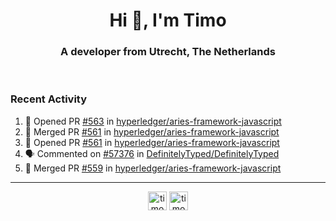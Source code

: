 <h1 align="center">Hi 👋, I'm Timo</h1>
<h3 align="center">A developer from Utrecht, The Netherlands</h3>
<br/>
<!-- https://github.com/rahuldkjain/github-profile-readme-generator --!>

<!--  <p align="left"><img src="https://github-readme-stats.vercel.app/api?username=timoglastra&show_icons=true&count_private=true&" alt="timoglastra" /></p> --!>

<!--
Github language stats
<p align="left"><img src="https://github-readme-stats.vercel.app/api/top-langs/?username=timoglastra&layout=compact" alt="timoglastra" /><p>
-->

<!-- Codestats language stats -->
<!-- <p align="left"><img src="https://codestats-readme.vercel.app/api/top-langs/?username=timoglastra&layout=compact&language_count=12" alt="timoglastra" /><p>    --!>
  
<h3>Recent Activity</h3>

<!--START_SECTION:activity-->
1. 💪 Opened PR [#563](https://github.com/hyperledger/aries-framework-javascript/pull/563) in [hyperledger/aries-framework-javascript](https://github.com/hyperledger/aries-framework-javascript)
2. 🎉 Merged PR [#561](https://github.com/hyperledger/aries-framework-javascript/pull/561) in [hyperledger/aries-framework-javascript](https://github.com/hyperledger/aries-framework-javascript)
3. 💪 Opened PR [#561](https://github.com/hyperledger/aries-framework-javascript/pull/561) in [hyperledger/aries-framework-javascript](https://github.com/hyperledger/aries-framework-javascript)
4. 🗣 Commented on [#57376](https://github.com/DefinitelyTyped/DefinitelyTyped/issues/57376) in [DefinitelyTyped/DefinitelyTyped](https://github.com/DefinitelyTyped/DefinitelyTyped)
5. 🎉 Merged PR [#559](https://github.com/hyperledger/aries-framework-javascript/pull/559) in [hyperledger/aries-framework-javascript](https://github.com/hyperledger/aries-framework-javascript)
<!--END_SECTION:activity-->

---

<p align="center">
<a href="https://twitter.com/timoglastra" target="blank"><img align="center" src="https://cdn.jsdelivr.net/npm/simple-icons@3.0.1/icons/twitter.svg" alt="timoglastra" height="30" width="30" /></a>
<a href="https://linkedin.com/in/timoglastra" target="blank"><img align="center" src="https://cdn.jsdelivr.net/npm/simple-icons@3.0.1/icons/linkedin.svg" alt="timoglastra" height="30" width="30" /></a>
</p>




